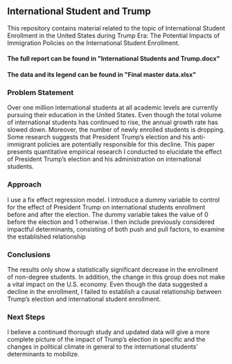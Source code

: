 ## International Student and Trump
This repository contains material related to the topic of International Student Enrollment in the United States during Trump Era: The Potential Impacts of Immigration Policies on the International Student Enrollment.

#### The full report can be found in "International Students and Trump.docx"
#### The data and its legend can be found in "Final master data.xlsx"
 
### Problem Statement
Over one million international students at all academic levels are currently pursuing their education in the United States. Even though the total volume of international students has continued to rise, the annual growth rate has slowed down. Moreover, the number of newly enrolled students is dropping. Some research suggests that President Trump’s election and his anti-immigrant policies are potentially responsible for this decline. This paper presents quantitative empirical research I conducted to elucidate the effect of President Trump’s election and his administration on international students.

### Approach
I use a fix effect regression model. I introduce a dummy variable to control for the effect of President Trump on international students enrollment before and after the election. The dummy variable takes the value of 0 before the election and 1 otherwise. I then include previously considered impactful determinants, consisting of both push and pull factors, to examine the established relationship

### Conclusions
The results only show a statistically significant decrease in the enrollment of non-degree students. In addition, the change in this group does not make a vital impact on the U.S. economy. Even though the data suggested a decline in the enrollment, I failed to establish a causal relationship between Trump’s election and international student enrollment. 

### Next Steps
I believe a continued thorough study and updated data will give a more complete picture of the impact of Trump’s election in specific and the changes in political climate in general to the international students’ determinants to mobilize.	
